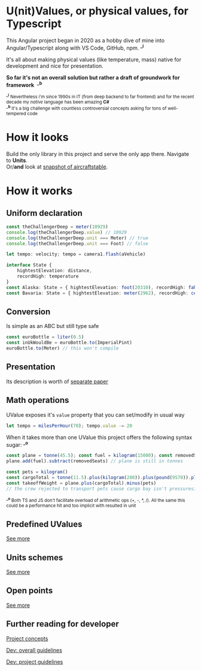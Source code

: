 # U(nit)Values, or physical values, for Typescript
This Angular project began in 2020 as a hobby dive of mine into Angular/Typescript along with VS Code, GitHub, npm. <sup>**_i**

It's all about making physical values (like temperature, mass) native for development and nice for presentation.

**So far it's not an overall solution but rather a draft of groundwork for framework**&nbsp;&nbsp;<sup>**_b**</sup>

<sub><sup>**_i**</sup>&nbsp;Nevertheless i'm since 1990s in IT (from deep backend to far frontend) and for the recent decade my *native* language has been amazing **C#**</sub>\
<sub><sup>**_b**</sup>&nbsp;it's a big challenge with countless controversial concepts asking for tons of well-tempered code</sub>

# How it looks
Build the only library in this project and serve the only app there. Navigate to **Units**.\
Or/**and** look at [snapshot of aircraftstable](readme+/img_aircrafts-commented.jpg).
# How it works
## Uniform declaration
```typescript
const theChallengerDeep = meter(10929)
console.log(theChallengerDeep.value) // 10929
console.log(theChallengerDeep.unit === Meter) // true
console.log(theChallengerDeep.unit === Foot) // false

let tempo: velocity; tempo = camera1.flash(aVehicle)

interface State {
    hightestElevation: distance,
    recordHigh: temperature
}
const Alaska: State = { hightestElevation: foot(20310), recordHigh: fahrenheit(100) }
const Bavaria: State = { hightestElevation: meter(2962), recordHigh: celsius(40.3) }
```
## Conversion
Is simple as an ABC but still type safe
```typescript
const euroBottle = liter(0.5)
const inUkWouldBe = euroBottle.to(ImperialPint)
euroBottle.to(Meter) // this won't compile
```
## Presentation
Its description is worth of [separate paper](readme+/doc_uval-presentation.md)

## Math operations
UValue exposes it's `value` property that you can set/modify in usual way
```typescript 
let tempo = milesPerHour(70); tempo.value -= 20
```
 When it takes more than one UValue this project offers the following syntax sugar: <sup>**_o**</sup>
```typescript 
const plane = tonne(45.5); const fuel = kilogram(15000); const removedSeats = kilogram(15 * 75)
plane.add(fuel).subtract(removedSeats) // plane is still in tonnes

const pets = kilogram()
const cargoTotal = tonne(11.5).plus(kilogram(280)).plus(pound(9570)).plus(pets)
const takeoffWeight = plane.plus(cargoTotal).minus(pets)
// the crew rejected to transport pets cause cargo bay isn't pressuresized
```
<sub><sup>**_o**</sup> Both TS and JS don't facilitate overload of arithmetic ops (+, -, *, /). All the same this could be a performance hit and too implicit with resulted in unit</sub>

## Predefined UValues
[See more](readme+/doc_predefined-uvalues.md)

## Units schemes
[See more](readme+/doc_uvalues-schemes.md)

## Open points
[See more](readme+/doc_open-points.md)

## Further reading for developer
[Project concepts](readme+/_project_concepts.md)

[Dev: overall guidelines](readme+/dev_concepts.md)

[Dev: project guidelines](readme+/dev_guidelines.md)